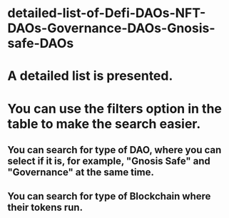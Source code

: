 # detailed-list-of-Defi-DAOs-NFT-DAOs-Governance-DAOs-Gnosis-safe-DAOs

# A detailed list is presented.
# You can use the filters option in the table to make the search easier.
## You can search for type of DAO, where you can select if it is, for example, "Gnosis Safe" and "Governance" at the same time.
## You can search for type of Blockchain where their tokens run.
